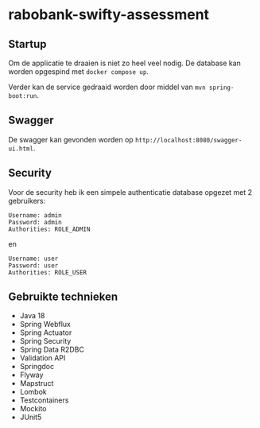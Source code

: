 # rabobank-swifty-assessment

## Startup

Om de applicatie te draaien is niet zo heel veel nodig. De database kan worden opgespind met `docker compose up`.

Verder kan de service gedraaid worden door middel van `mvn spring-boot:run`.

## Swagger

De swagger kan gevonden worden op `http://localhost:8080/swagger-ui.html`.

## Security

Voor de security heb ik een simpele authenticatie database opgezet met 2 gebruikers:
```
Username: admin
Password: admin
Authorities: ROLE_ADMIN
```
en
```
Username: user
Password: user
Authorities: ROLE_USER
```

## Gebruikte technieken

- Java 18
- Spring Webflux
- Spring Actuator
- Spring Security
- Spring Data R2DBC
- Validation API
- Springdoc
- Flyway
- Mapstruct
- Lombok
- Testcontainers
- Mockito
- JUnit5
